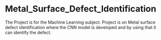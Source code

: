 # Metal_Surface_Defect_Identification
The Project is for the Machine Learning subject. Project is on Metal surface defect identification where the CNN model is developed and by using that it can identify the defect.

